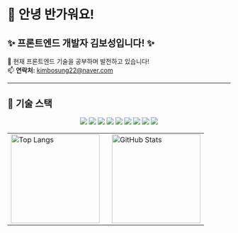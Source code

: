 # 👋 안녕 반가워요!

<h2 >✨ 프론트엔드 개발자 김보성입니다! ✨</h2>

<p >
  🌱 현재 프론트엔드 기술을 공부하며 발전하고 있습니다!<br>
  📫 <strong>연락처:</strong> <a href="mailto:kimbosung22@naver.com">kimbosung22@naver.com</a>
</p>

---

## 🚀 기술 스택

<p align="center">
  <img src="https://img.shields.io/badge/-Dart-0175C2?style=for-the-badge&logo=dart&logoColor=white"/>
  <img src="https://img.shields.io/badge/-Flutter-02569B?style=for-the-badge&logo=flutter&logoColor=white"/>
  <img src="https://img.shields.io/badge/-JavaScript-F7DF1E?style=for-the-badge&logo=javascript&logoColor=white"/>
  <img src="https://img.shields.io/badge/TypeScript-007ACC?style=for-the-badge&logo=typescript&logoColor=white"/>
  <img src="https://img.shields.io/badge/React-20232A?style=for-the-badge&logo=react&logoColor=61DAFB"/>
  <img src="https://img.shields.io/badge/-React_Native-61DAFB?style=for-the-badge&logo=react&logoColor=white"/>
  <img src="https://img.shields.io/badge/Spring_Boot-F2F4F9?style=for-the-badge&logo=spring-boot&logoColor=white"/>
  <img src="https://img.shields.io/badge/-Unity-000000?style=for-the-badge&logo=unity&logoColor=white"/>
  <img src="https://img.shields.io/badge/-GameMaker_Studio-8DCA09?style=for-the-badge&logo=gamemaker-studio&logoColor=white"/>
</p>


<table style="border: none; border-collapse: collapse;">
  <tr>
    <td style="border: none;">
      <img src="https://github-readme-stats.vercel.app/api/top-langs/?username=thundevistan&layout=compact&theme=tokyonight" alt="Top Langs" style="height: 200px;">
    </td>
    <td style="border: none; padding-left: 20px;">
      <img src="https://github-readme-stats.vercel.app/api?username=NangManBo&show_icons=true&theme=radical" alt="GitHub Stats" style="height: 200px;">
    </td>
  </tr>
</table>

